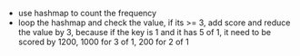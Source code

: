 - use hashmap to count the frequency
- loop the hashmap and check the value, if its >= 3, add score and reduce the value by 3, because if the key is 1 and it has 5 of 1, it need to be scored by 1200, 1000 for 3 of 1, 200 for 2 of 1